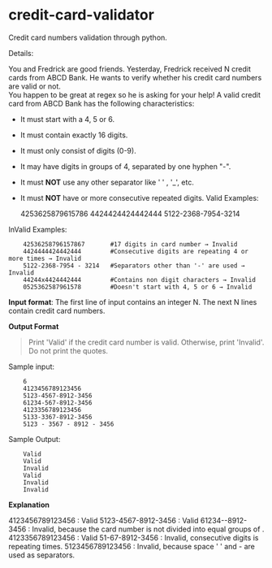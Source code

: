 # credit-card-validator
Credit card numbers validation through python.

Details:

You and Fredrick are good friends. Yesterday, Fredrick received N credit cards from ABCD Bank. He wants to verify whether his credit card numbers are valid or not.<br>You happen to be great at regex so he is asking for your help!
A valid credit card from ABCD Bank has the following characteristics:

* It must start with a 4, 5 or 6.
* It must contain exactly 16 digits.
* It must only consist of digits (0-9).
* It may have digits in groups of 4, separated by one hyphen "-".
* It must **NOT** use any other separator like ' ' , '_', etc.
* It must **NOT** have  or more consecutive repeated digits.
Valid Examples:

    4253625879615786
    4424424424442444
    5122-2368-7954-3214

InValid Examples:

        42536258796157867       #17 digits in card number → Invalid 
        4424444424442444        #Consecutive digits are repeating 4 or more times → Invalid
        5122-2368-7954 - 3214   #Separators other than '-' are used → Invalid
        44244x4424442444        #Contains non digit characters → Invalid
        0525362587961578        #Doesn't start with 4, 5 or 6 → Invalid

**Input format**:
The first line of input contains an integer N.
The next N lines contain credit card numbers.

**Output Format**
>Print 'Valid' if the credit card number is valid. Otherwise, print 'Invalid'. Do not print the quotes.

Sample input:

        6
        4123456789123456
        5123-4567-8912-3456
        61234-567-8912-3456
        4123356789123456
        5133-3367-8912-3456
        5123 - 3567 - 8912 - 3456

Sample Output:

        Valid
        Valid
        Invalid
        Valid
        Invalid
        Invalid

**Explanation**

4123456789123456 : Valid
5123-4567-8912-3456 : Valid
61234--8912-3456 : Invalid, because the card number is not divided into equal groups of .
4123356789123456 : Valid
51-67-8912-3456 : Invalid, consecutive digits  is repeating  times.
5123456789123456 : Invalid, because space '  ' and - are used as separators.
